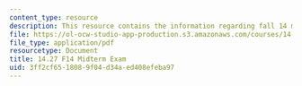 ```yaml
---
content_type: resource
description: This resource contains the information regarding fall 14 midterm exam.
file: https://ol-ocw-studio-app-production.s3.amazonaws.com/courses/14-27-economics-and-e-commerce-fall-2014/3ff2cf6518089f04d34aed408efeba97_MIT14_27F14_Midterm_2014.pdf
file_type: application/pdf
resourcetype: Document
title: 14.27 F14 Midterm Exam
uid: 3ff2cf65-1808-9f04-d34a-ed408efeba97
---
```

